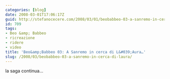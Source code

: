 ```yaml
---
categories: [blog]
date: 2008-03-01T17:06:17Z
guid: http://stefanocecere.com/2008/03/01/beobabbeo-03-a-sanremo-in-cerca-di-laura/
id: 709
tags:
- Beo &amp; Babbeo
- ricreazione
- ridere
- video
title: 'Beo&amp;Babbeo 03: A Sanremo in cerca di L&#039;Aura…'
slug: /2008/03/beobabbeo-03-a-sanremo-in-cerca-di-laura/
---
```


la saga continua…